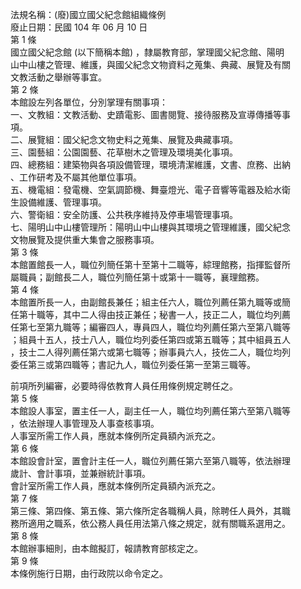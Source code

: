 法規名稱：(廢)國立國父紀念館組織條例  
廢止日期：民國 104 年 06 月 10 日  
第 1 條  
國立國父紀念館 (以下簡稱本館) ，隸屬教育部，掌理國父紀念館、陽明  
山中山樓之管理、維護，與國父紀念文物資料之蒐集、典藏、展覽及有關  
文教活動之舉辦等事宜。  
第 2 條  
本館設左列各單位，分別掌理有關事項：  
一、文教組：文教活動、史蹟電影、圖書閱覽、接待服務及宣導傳播等事  
項。  
二、展覽組：國父紀念文物史料之蒐集、展覽及典藏事項。  
三、園藝組：公園園藝、花草樹木之管理及環境美化事項。  
四、總務組：建築物與各項設備管理，環境清潔維護，文書、庶務、出納  
、工作研考及不屬其他單位事項。  
五、機電組：發電機、空氣調節機、舞臺燈光、電子音響等電器及給水衛  
生設備維護、管理事項。  
六、警衛組：安全防護、公共秩序維持及停車場管理事項。  
七、陽明山中山樓管理所：陽明山中山樓與其環境之管理維護，國父紀念  
文物展覽及提供重大集會之服務事項。  
第 3 條  
本館置館長一人，職位列簡任第十至第十二職等，綜理館務，指揮監督所  
屬職員；副館長二人，職位列簡任第十或第十一職等，襄理館務。  
第 4 條  
本館置所長一人，由副館長兼任；組主任六人，職位列薦任第九職等或簡  
任第十職等，其中二人得由技正兼任；秘書一人，技正二人，職位均列薦  
任第七至第九職等；編審四人，專員四人，職位均列薦任第六至第八職等  
；組員十五人，技士八人，職位均列委任第四或第五職等；其中組員五人  
，技士二人得列薦任第六或第七職等；辦事員六人，技佐二人，職位均列  
委任第三或第四職等；書記九人，職位列委任第一至第三職等。  


前項所列編審，必要時得依教育人員任用條例規定聘任之。  
第 5 條  
本館設人事室，置主任一人，副主任一人，職位均列薦任第六至第八職等  
，依法辦理人事管理及人事查核事項。  
人事室所需工作人員，應就本條例所定員額內派充之。  
第 6 條  
本館設會計室，置會計主任一人，職位列薦任第六至第八職等，依法辦理  
歲計、會計事項，並兼辦統計事項。  
會計室所需工作人員，應就本條例所定員額內派充之。  
第 7 條  
第三條、第四條、第五條、第六條所定各職稱人員，除聘任人員外，其職  
務所適用之職系，依公務人員任用法第八條之規定，就有關職系選用之。  
第 8 條  
本館辦事細則，由本館擬訂，報請教育部核定之。  
第 9 條  
本條例施行日期，由行政院以命令定之。  



